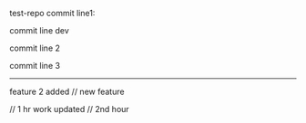 test-repo
commit line1:

commit line dev

commit line 2

commit line 3 

*********

feature 2 added // new feature 


// 1 hr work updated 
// 2nd hour 
